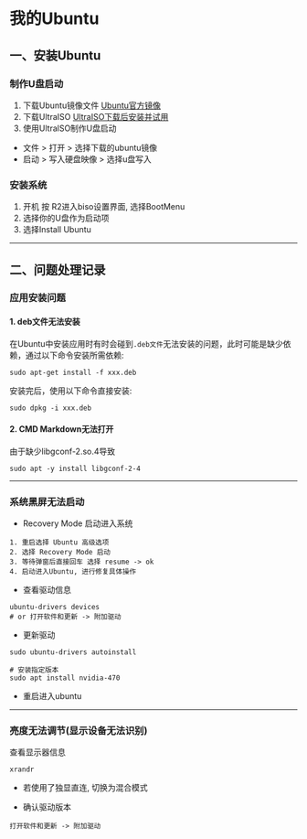 # 我的Ubuntu

## 一、安装Ubuntu

### 制作U盘启动

1. 下载Ubuntu镜像文件
[Ubuntu官方镜像](https://ubuntu.com/download/desktop)
2. 下载UltraISO
[UltraISO下载后安装并试用](https://cn.ultraiso.net/xiazai.html)
3. 使用UltralSO制作U盘启动
  - 文件 > 打开 > 选择下载的ubuntu镜像
  - 启动 > 写入硬盘映像 > 选择u盘写入
### 安装系统
1. 开机 按 R2进入biso设置界面, 选择BootMenu
2. 选择你的U盘作为启动项
3. 选择Install Ubuntu

---

## 二、问题处理记录

### 应用安装问题

#### 1. deb文件无法安装

在Ubuntu中安装应用时有时会碰到``.deb文件``无法安装的问题，此时可能是缺少依赖，通过以下命令安装所需依赖:

```shell
sudo apt-get install -f xxx.deb
```

安装完后，使用以下命令直接安装:

```shell
sudo dpkg -i xxx.deb
```

#### 2. CMD Markdown无法打开

由于缺少libgconf-2.so.4导致

```
sudo apt -y install libgconf-2-4
```

---

### 系统黑屏无法启动

- Recovery Mode 启动进入系统
```
1. 重启选择 Ubuntu 高级选项
2. 选择 Recovery Mode 启动
3. 等待弹窗后直接回车 选择 resume -> ok 
4. 启动进入Ubuntu, 进行修复具体操作
```

- 查看驱动信息
```
ubuntu-drivers devices
# or 打开软件和更新 -> 附加驱动
```


- 更新驱动
```
sudo ubuntu-drivers autoinstall

# 安装指定版本
sudo apt install nvidia-470
```

- 重启进入ubuntu

---

### 亮度无法调节(显示设备无法识别)

查看显示器信息
```
xrandr
```

- 若使用了独显直连, 切换为混合模式

- 确认驱动版本

```
打开软件和更新 -> 附加驱动
```